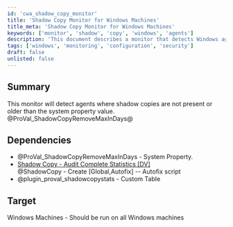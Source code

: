 ```yaml
---
id: 'cwa_shadow_copy_monitor'
title: 'Shadow Copy Monitor for Windows Machines'
title_meta: 'Shadow Copy Monitor for Windows Machines'
keywords: ['monitor', 'shadow', 'copy', 'windows', 'agents']
description: 'This document describes a monitor that detects Windows agents lacking shadow copies or having copies older than a specified system property value. It includes dependencies and target systems for implementation.'
tags: ['windows', 'monitoring', 'configuration', 'security']
draft: false
unlisted: false
---
```

## Summary

This monitor will detect agents where shadow copies are not present or older than the system property value. @ProVal_ShadowCopyRemoveMaxInDays@

## Dependencies

- @ProVal_ShadowCopyRemoveMaxInDays - System Property.
- [Shadow Copy - Audit Complete Statistics [DV]](https://proval.itglue.com/DOC-5078775-7751337)  
  @ShadowCopy - Create [Global,Autofix] -- Autofix script
- @plugin_proval_shadowcopystats - Custom Table

## Target

Windows Machines - Should be run on all Windows machines

